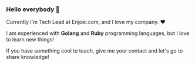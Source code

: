 ### Hello everybody 👋

Currently I'm Tech Lead at Enjoei.com, and I love my company. :heart:

I am experienced with **Golang** and **Ruby** programming languages, but I love to learn new things! 

If you have something cool to teach, give me your contact and let's go to share knowledge!
